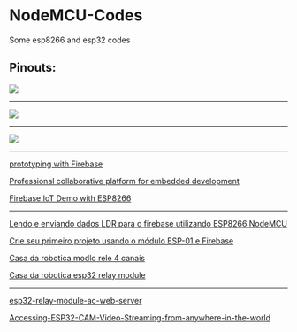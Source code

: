 # NodeMCU-Codes
Some esp8266 and esp32 codes

Pinouts:
---

![](https://blog.eletrogate.com/wp-content/uploads/2020/04/screenshot_4.jpg)

---

![](https://components101.com/sites/default/files/component_pin/NodeMCU-ESP8266-Pinout.jpg)

---

![](https://i2.wp.com/randomnerdtutorials.com/wp-content/uploads/2018/08/ESP32-DOIT-DEVKIT-V1-Board-Pinout-36-GPIOs-updated.jpg?ssl=1)

---

[prototyping with Firebase](https://www.freecodecamp.org/news/iot-prototyping-with-firebase-doing-more-with-less-2f5c746dac8b/)

[Professional collaborative platform for embedded development](https://platformio.org/)


[Firebase IoT Demo with ESP8266](https://github.com/kaizoku-oh/firebase-iot-demo)

---

[Lendo e enviando dados LDR para o firebase utilizando ESP8266 NodeMCU](https://www.embarcados.com.br/envio-dados-ldr-firebase-esp8266/)

[Crie seu primeiro projeto usando o módulo ESP-01 e Firebase](https://www.embarcados.com.br/esp-01-firebase/)

[Casa da robotica modlo rele 4 canais](https://www.casadarobotica.com/sensores-modulos/modulos/reles/modulo-rele-wifi-4-canais-esp8266-esp01-esp8266-esp-01-wi-fi)

[Casa da robotica esp32 relay module](http://www.tuxti.com.br/arquivos/arduino/modulos/rele_esp_wifi/esp32-bluetooth-relay-module.zip)

---

[esp32-relay-module-ac-web-server](https://randomnerdtutorials.com/esp32-relay-module-ac-web-server/)

[Accessing-ESP32-CAM-Video-Streaming-from-anywhere-in-the-world](https://www.elementzonline.com/blog/Accessing-ESP32-CAM-Video-Streaming-from-anywhere-in-the-world)

